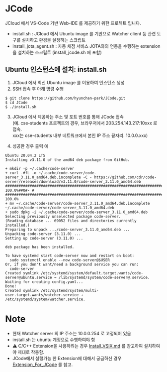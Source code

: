 # JCode
JCloud 에서 VS-Code 기반 Web-IDE 를 제공하기 위한 프로젝트 입니다. 
- install.sh : JCloud 에서 Ubuntu image 를 기반으로 Watcher client 등 관련 도구를 설치하고 환경을 설정하는 스크립트 
- install_jota_agent.sh : 자동 채점 서비스 JOTA와의 연동을 수행하는 extension 을 설치하는 스크립트 (install_jcode.sh 에 포함)

## Ubuntu 인스턴스에 설치: install.sh
1. JCloud 에서 최신 Ubuntu image 를 이용하여 인스턴스 생성
2. SSH 접속 후 아래 명령 수행

```
$ git clone https://github.com/hyunchan-park/JCode.git
$ cd JCode
$ ./install.sh
```

3. JCloud 에서 제공하는 주소 및 포트 번호를 통해 JCode 접속  
   (예. cse-students 프로젝트의 경우, 브라우저에서 203.254.143.217:10xxx 로 접속.  
   xxx는 cse-students 내부 네트워크에서 본인 IP 주소 끝자리. 10.0.0.xxx)

4. 성공한 경우 출력 예
```
Ubuntu 20.04.2 LTS
Installing v3.11.0 of the amd64 deb package from GitHub.

+ mkdir -p ~/.cache/code-server
+ curl -#fL -o ~/.cache/code-server/code-server_3.11.0_amd64.deb.incomplete -C - https://github.com/cdr/code-server/releases/download/v3.11.0/code-server_3.11.0_amd64.deb
######################################################################## 100.0%##O#- #                          ######################################################################## 100.0%
+ mv ~/.cache/code-server/code-server_3.11.0_amd64.deb.incomplete ~/.cache/code-server/code-server_3.11.0_amd64.deb
+ sudo dpkg -i ~/.cache/code-server/code-server_3.11.0_amd64.deb
Selecting previously unselected package code-server.
(Reading database ... 69052 files and directories currently installed.)
Preparing to unpack .../code-server_3.11.0_amd64.deb ...
Unpacking code-server (3.11.0) ...
Setting up code-server (3.11.0) ...

deb package has been installed.

To have systemd start code-server now and restart on boot:
  sudo systemctl enable --now code-server@$USER
Or, if you don't want/need a background service you can run:
  code-server
Created symlink /etc/systemd/system/default.target.wants/code-server@ubuntu.service → /lib/systemd/system/code-server@.service.
Waiting for creating config.yaml...
Done!
Created symlink /etc/systemd/system/multi-user.target.wants/watcher.service → /etc/systemd/system/watcher.service.
```

# Note
- 현재 Watcher server 의 IP 주소는 10.0.0.254 로 고정되어 있음
- install.sh 는 ubuntu 계정으로 수행하여야 함
- ⚠ C/C++ Extension을 사용하려는 경우 [Install_VSIX.md][1] 를 참고하여 설치하여야 제대로 작동함.
- JCode에서 실행가능 한 Extension에 대해서 궁금하신 경우 [Extension_For_JCode][2] 를 참고.


[1]: https://github.com/GangSSun/JCode/blob/dd075dbd3eeef236084842b097bb3212a49f5855/Install_By_VSIX.md "Install_VSIX"
[2]: https://github.com/GangSSun/JCode_Extension_Documentation/blob/99d8aa389d94fedcf78c8c9e96ca916ab9047654/README.md "Extension For JCode"
